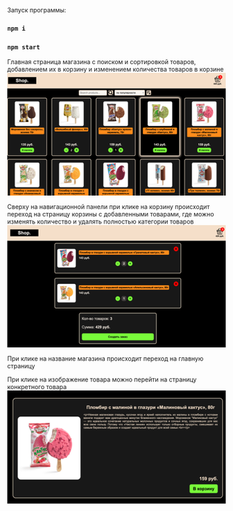 
Запуск программы:

### `npm i`
### `npm start`



Главная страница магазина с поиском и сортировкой товаров, добавлением их в корзину и изменением количества товаров в корзине
![main-screen.png](src%2Fimages%2Fmain-screen.png)

Сверху на навигационной панели при клике на корзину происходит переход на страницу корзины с добавленными товарами,
где можно изменять количество и удалять полностью категории товаров
![cart-screen.png](src%2Fimages%2Fcart-screen.png)

При клике на название магазина происходит переход на главную страницу

При клике на изображение товара можно перейти на страницу конкретного товара
![product-screen.png](src%2Fimages%2Fproduct-screen.png)
